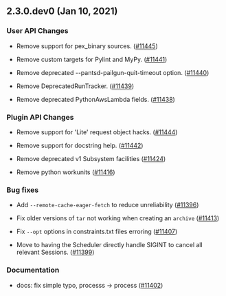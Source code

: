 ## 2.3.0.dev0 (Jan 10, 2021)

### User API Changes

* Remove support for pex_binary sources. ([#11445](https://github.com/pantsbuild/pants/pull/11445))

* Remove custom targets for Pylint and MyPy. ([#11441](https://github.com/pantsbuild/pants/pull/11441))

* Remove deprecated --pantsd-pailgun-quit-timeout option. ([#11440](https://github.com/pantsbuild/pants/pull/11440))

* Remove DeprecatedRunTracker. ([#11439](https://github.com/pantsbuild/pants/pull/11439))

* Remove deprecated PythonAwsLambda fields. ([#11438](https://github.com/pantsbuild/pants/pull/11438))

### Plugin API Changes

* Remove support for 'Lite' request object hacks. ([#11444](https://github.com/pantsbuild/pants/pull/11444))

* Remove support for docstring help. ([#11442](https://github.com/pantsbuild/pants/pull/11442))

* Remove deprecated v1 Subsystem facilities ([#11424](https://github.com/pantsbuild/pants/pull/11424))

* Remove python workunits ([#11416](https://github.com/pantsbuild/pants/pull/11416))

### Bug fixes

* Add `--remote-cache-eager-fetch` to reduce unreliability ([#11396](https://github.com/pantsbuild/pants/pull/11396))

* Fix older versions of `tar` not working when creating an `archive` ([#11413](https://github.com/pantsbuild/pants/pull/11413))

* Fix `--opt` options in constraints.txt files erroring ([#11407](https://github.com/pantsbuild/pants/pull/11407))

* Move to having the Scheduler directly handle SIGINT to cancel all relevant Sessions. ([#11399](https://github.com/pantsbuild/pants/pull/11399))

### Documentation

* docs: fix simple typo, processs -> process ([#11402](https://github.com/pantsbuild/pants/pull/11402))
